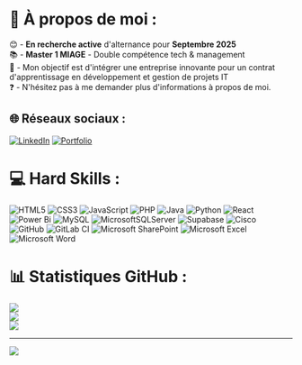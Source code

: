 # 💫 À propos de moi :
😊 - **En recherche active** d'alternance pour **Septembre 2025** <br>📚 - **Master 1 MIAGE** - Double compétence tech & management<br>🎯 - Mon objectif est d'intégrer une entreprise innovante pour un contrat d'apprentissage en développement et gestion de projets IT <br> ❓ - N'hésitez pas à me demander plus d'informations à propos de moi.<br>


## 🌐 Réseaux sociaux :
[![LinkedIn](https://img.shields.io/badge/LinkedIn-%230077B5.svg?logo=linkedin&logoColor=white)](https://www.linkedin.com/in/anis-kherraf/) 
[![Portfolio](https://img.shields.io/badge/Portfolio-%23000000.svg?style=for-the-badge&logo=firefox&logoColor=#FF7139)](https://kherraf.fr/)


# 💻 Hard Skills :
![HTML5](https://img.shields.io/badge/html5-%23E34F26.svg?style=for-the-badge&logo=html5&logoColor=white) ![CSS3](https://img.shields.io/badge/css3-%231572B6.svg?style=for-the-badge&logo=css3&logoColor=white) ![JavaScript](https://img.shields.io/badge/javascript-%23323330.svg?style=for-the-badge&logo=javascript&logoColor=%23F7DF1E) ![PHP](https://img.shields.io/badge/php-%23777BB4.svg?style=for-the-badge&logo=php&logoColor=white) ![Java](https://img.shields.io/badge/java-%23ED8B00.svg?style=for-the-badge&logo=openjdk&logoColor=white) ![Python](https://img.shields.io/badge/python-3670A0?style=for-the-badge&logo=python&logoColor=ffdd54) ![React](https://img.shields.io/badge/react-%2320232a.svg?style=for-the-badge&logo=react&logoColor=%2361DAFB) ![Power Bi](https://img.shields.io/badge/power_bi-F2C811?style=for-the-badge&logo=powerbi&logoColor=black) ![MySQL](https://img.shields.io/badge/mysql-4479A1.svg?style=for-the-badge&logo=mysql&logoColor=white) ![MicrosoftSQLServer](https://img.shields.io/badge/Microsoft%20SQL%20Server-CC2927?style=for-the-badge&logo=microsoft%20sql%20server&logoColor=white) ![Supabase](https://img.shields.io/badge/Supabase-3ECF8E?style=for-the-badge&logo=supabase&logoColor=white) ![Cisco](https://img.shields.io/badge/cisco-%23049fd9.svg?style=for-the-badge&logo=cisco&logoColor=black) ![GitHub](https://img.shields.io/badge/github-%23121011.svg?style=for-the-badge&logo=github&logoColor=white) ![GitLab CI](https://img.shields.io/badge/gitlab%20ci-%23181717.svg?style=for-the-badge&logo=gitlab&logoColor=white) ![Microsoft SharePoint ](https://img.shields.io/badge/Microsoft_SharePoint-0078D4?style=for-the-badge&logo=microsoft-sharepoint&logoColor=white) ![Microsoft Excel](https://img.shields.io/badge/Microsoft_Excel-217346?style=for-the-badge&logo=microsoft-excel&logoColor=white) ![Microsoft Word](https://img.shields.io/badge/Microsoft_Word-2B579A?style=for-the-badge&logo=microsoft-word&logoColor=white) 

# 📊 Statistiques GitHub :
![](https://github-readme-stats.vercel.app/api?username=1nis&theme=dark&hide_border=false&include_all_commits=false&count_private=false)<br/>
![](https://github-readme-streak-stats.herokuapp.com/?user=1nis&theme=dark&hide_border=false)<br/>
![](https://github-readme-stats.vercel.app/api/top-langs/?username=1nis&theme=dark&hide_border=false&include_all_commits=false&count_private=false&layout=compact)

---
[![](https://visitcount.itsvg.in/api?id=1nis&icon=0&color=0)](https://visitcount.itsvg.in)
